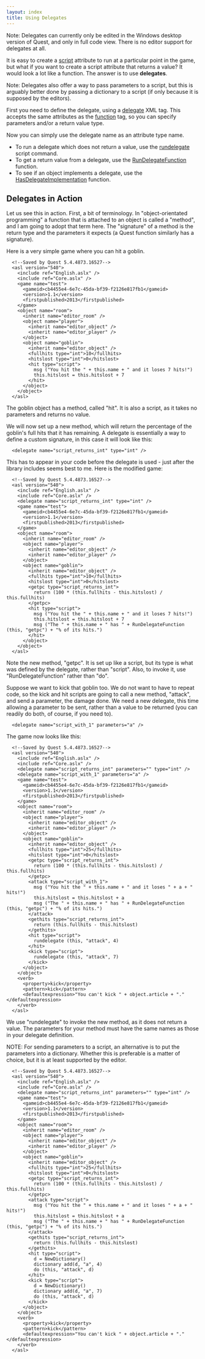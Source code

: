 ```yaml
---
layout: index
title: Using Delegates
---
```


<div class="alert alert-info">
Note: Delegates can currently only be edited in the Windows desktop version of Quest, and only in full code view. There is no editor support for delegates at all.
</div>

It is easy to create a [script](script.html) attribute to run at a particular point in the game, but what if you want to create a script attribute that returns a value? It would look a lot like a function. The answer is to use **delegates**.

Note: Delegates also offer a way to pass parameters to a script, but this is arguably better done by passing a dictionary to a script (if only because it is supposed by the editors).

First you need to define the delegate, using a [delegate](../elements/delegate.html) XML tag. This accepts the same attributes as the [function](../elements/function.html) tag, so you can specify parameters and/or a return value type.

Now you can simply use the delegate name as an attribute type name.

-   To run a delegate which does not return a value, use the [rundelegate](../scripts/rundelegate.html) script command.
-   To get a return value from a delegate, use the [RunDelegateFunction](../functions/rundelegatefunction.html) function.
-   To see if an object implements a delegate, use the [HasDelegateImplementation](../functions/hasdelegateimplementation.html) function.

Delegates in Action
-------------------

Let us see this in action. First, a bit of terminology. In "object-orientated programming" a function that is attached to an object is called a "method", and I am going to adopt that term here. The "signature" of a method is the return type and the parameters it expects (a Quest function similarly has a signature).

Here is a very simple game where you can hit a goblin.

      <!--Saved by Quest 5.4.4873.16527-->
      <asl version="540">
        <include ref="English.aslx" />
        <include ref="Core.aslx" />
        <game name="test">
          <gameid>cb4455e4-6e7c-45da-bf39-f2126e817fb1</gameid>
          <version>1.1</version>
          <firstpublished>2013</firstpublished>
        </game>
        <object name="room">
          <inherit name="editor_room" />
          <object name="player">
            <inherit name="editor_object" />
            <inherit name="editor_player" />
          </object>
          <object name="goblin">
            <inherit name="editor_object" />
            <fullhits type="int">10</fullhits>
            <hitslost type="int">0</hitslost>
            <hit type="script">
              msg ("You hit the " + this.name + " and it loses 7 hits!")
              this.hitslost = this.hitslost + 7
            </hit>
          </object>
        </object>
      </asl>

The goblin object has a method, called "hit". It is also a script, as it takes no parameters and returns no value.

We will now set up a new method, which will return the percentage of the goblin's full hits that it has remaining. A delegate is essentially a way to define a custom signature, in this case it will look like this:

      <delegate name="script_returns_int" type="int" />

This has to appear in your code before the delegate is used - just after the library includes seems best to me. Here is the modified game:

      <!--Saved by Quest 5.4.4873.16527-->
      <asl version="540">
        <include ref="English.aslx" />
        <include ref="Core.aslx" />
        <delegate name="script_returns_int" type="int" />
        <game name="test">
          <gameid>cb4455e4-6e7c-45da-bf39-f2126e817fb1</gameid>
          <version>1.1</version>
          <firstpublished>2013</firstpublished>
        </game>
        <object name="room">
          <inherit name="editor_room" />
          <object name="player">
            <inherit name="editor_object" />
            <inherit name="editor_player" />
          </object>
          <object name="goblin">
            <inherit name="editor_object" />
            <fullhits type="int">10</fullhits>
            <hitslost type="int">0</hitslost>
            <getpc type="script_returns_int">
              return (100 * (this.fullhits - this.hitslost) / this.fullhits)
            </getpc>
            <hit type="script">
              msg ("You hit the " + this.name + " and it loses 7 hits!")
              this.hitslost = this.hitslost + 7
              msg ("The " + this.name + " has " + RunDelegateFunction (this, "getpc") + "% of its hits.")
            </hit>
          </object>
        </object>
      </asl>

Note the new method, "getpc". It is set up like a script, but its type is what was defined by the delegate, rather than "script". Also, to invoke it, use "RunDelegateFunction" rather than "do".

Suppose we want to kick that goblin too. We do not want to have to repeat code, so the kick and hit scripts are going to call a new method, "attack", and send a parameter, the damage done. We need a new delegate, this time allowing a parameter to be sent, rather than a value to be returned (you can readily do both, of course, if you need to).

      <delegate name="script_with_1" parameters="a" />

The game now looks like this:

      <!--Saved by Quest 5.4.4873.16527-->
      <asl version="540">
        <include ref="English.aslx" />
        <include ref="Core.aslx" />
        <delegate name="script_returns_int" parameters="" type="int" />
        <delegate name="script_with_1" parameters="a" />
        <game name="test">
          <gameid>cb4455e4-6e7c-45da-bf39-f2126e817fb1</gameid>
          <version>1.1</version>
          <firstpublished>2013</firstpublished>
        </game>
        <object name="room">
          <inherit name="editor_room" />
          <object name="player">
            <inherit name="editor_object" />
            <inherit name="editor_player" />
          </object>
          <object name="goblin">
            <inherit name="editor_object" />
            <fullhits type="int">25</fullhits>
            <hitslost type="int">0</hitslost>
            <getpc type="script_returns_int">
              return (100 * (this.fullhits - this.hitslost) / this.fullhits)
            </getpc>
            <attack type="script_with_1">
              msg ("You hit the " + this.name + " and it loses " + a + " hits!")
              this.hitslost = this.hitslost + a
              msg ("The " + this.name + " has " + RunDelegateFunction (this, "getpc") + "% of its hits.")
            </attack>
            <gethits type="script_returns_int">
              return (this.fullhits - this.hitslost)
            </gethits>
            <hit type="script">
              rundelegate (this, "attack", 4)
            </hit>
            <kick type="script">
              rundelegate (this, "attack", 7)
            </kick>
          </object>
        </object>
        <verb>
          <property>kick</property>
          <pattern>kick</pattern>
          <defaultexpression>"You can't kick " + object.article + "."</defaultexpression>
        </verb>
      </asl>

We use "rundelegate" to invoke the new method, as it does not return a value. The parameters for your method must have the same names as those in your delegate definition.

NOTE: For sending parameters to a script, an alternative is to put the parameters into a dictionary. Whether this is preferable is a matter of choice, but it is at least supported by the editor.

      <!--Saved by Quest 5.4.4873.16527-->
      <asl version="540">
        <include ref="English.aslx" />
        <include ref="Core.aslx" />
        <delegate name="script_returns_int" parameters="" type="int" />
        <game name="test">
          <gameid>cb4455e4-6e7c-45da-bf39-f2126e817fb1</gameid>
          <version>1.1</version>
          <firstpublished>2013</firstpublished>
        </game>
        <object name="room">
          <inherit name="editor_room" />
          <object name="player">
            <inherit name="editor_object" />
            <inherit name="editor_player" />
          </object>
          <object name="goblin">
            <inherit name="editor_object" />
            <fullhits type="int">25</fullhits>
            <hitslost type="int">0</hitslost>
            <getpc type="script_returns_int">
              return (100 * (this.fullhits - this.hitslost) / this.fullhits)
            </getpc>
            <attack type="script">
              msg ("You hit the " + this.name + " and it loses " + a + " hits!")
              this.hitslost = this.hitslost + a
              msg ("The " + this.name + " has " + RunDelegateFunction (this, "getpc") + "% of its hits.")
            </attack>
            <gethits type="script_returns_int">
              return (this.fullhits - this.hitslost)
            </gethits>
            <hit type="script">
              d = NewDictionary()
              dictionary add(d, "a", 4)
              do (this, "attack", d)
            </hit>
            <kick type="script">
              d = NewDictionary()
              dictionary add(d, "a", 7)
              do (this, "attack", d)
            </kick>
          </object>
        </object>
        <verb>
          <property>kick</property>
          <pattern>kick</pattern>
          <defaultexpression>"You can't kick " + object.article + "."</defaultexpression>
        </verb>
      </asl>
